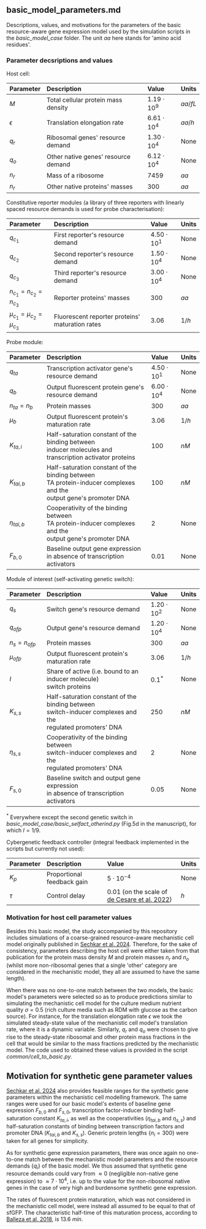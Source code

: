 ## basic_model_parameters.md

Descriptions, values, and motivations for the parameters of the basic resource-aware 
gene expression model used by the simulation scripts in the _basic_model_case_ folder.
The unit $aa$ here stands for 'amino acid residues'.

### Parameter decsriptions and values
Host cell:

| Parameter  | Description                         | Value             | Units   | 
|:-----------|:------------------------------------|:------------------|:--------| 
| $M$        | Total cellular protein mass density | $1.19 \cdot 10^9$ | $aa/fL$ |
| $\epsilon$ | Translation elongation rate         | $6.61 \cdot 10^4$ | $aa/h$  |
| $q_r$      | Ribosomal genes' resource demand    | $1.30 \cdot 10^4$ | None    |
| $q_o$      | Other native genes' resource demand | $6.12 \cdot 10^4$ | None    |
| $n_r$      | Mass of a ribosome                  | $7459$            | $aa$    |
| $n_r$      | Other native proteins' masses       | $300$             | $aa$    |

Constitutive reporter modules (a library of three reporters with linearly spaced resource 
demands is used for probe characterisation):

| Parameter                       | Description                                     | Value             | Units  | 
|:--------------------------------|:------------------------------------------------|:------------------|:-------| 
| $q_{c_1}$                       | First reporter's resource demand                | $4.50 \cdot 10^1$ | None |
| $q_{c_2}$                       | Second reporter's resource demand               | $1.50 \cdot 10^4$ | None |
| $q_{c_3}$                       | Third reporter's resource demand                | $3.00 \cdot 10^4$ | None |
| $n_{c_1}=n_{c_2}=n_{c_3}$       | Reporter proteins' masses                       | $300$             | $aa$   |
| $\mu_{c_1}=\mu_{c_2}=\mu_{c_3}$ | Fluorescent reporter proteins' maturation rates | $3.06$            | $1/h$  |

Probe module:

| Parameter      | Description                                                                                                               | Value             | Units | 
|:---------------|:--------------------------------------------------------------------------------------------------------------------------|:------------------|:------| 
| $q_{ta}$       | Transcription activator gene's resource demand                                                                            | $4.50 \cdot 10^1$ | None  |
| $q_{b}$        | Output fluorescent protein gene's resource demand                                                                         | $6.00 \cdot 10^4$ | None  |
| $n_{ta}=n_{b}$ | Protein masses                                                                                                            | $300$             | $aa$  |
| $\mu_{b}$      | Output fluorescent protein's maturation rate                                                                              | $3.06$            | $1/h$ |
| $K_{ta,i}$     | Half-saturation constant of the binding between <br> inducer molecules and transcription activator proteins               | $100$             | $nM$  |
| $K_{tai,b}$    | Half-saturation constant of the binding between <br> TA protein-inducer complexes and the <br> output gene's promoter DNA | $100$             | $nM$  |
| $\eta_{tai,b}$ | Cooperativity of the binding between <br> TA protein-inducer complexes and the <br> output gene's promoter DNA            | $2$               | None  |
| $F_{b,0}$      | Baseline output gene expression <br> in absence of transcription activators                                               | $0.01$            | None  |

Module of interest (self-activating genetic switch):

| Parameter       | Description                                                                                                         | Value             | Units | 
|:----------------|:--------------------------------------------------------------------------------------------------------------------|:------------------|:------| 
| $q_{s}$         | Switch gene's resource demand                                                                                       | $1.20 \cdot 10^2$ | None  |
| $q_{ofp}$       | Output gene's resource demand                                                                                       | $1.20 \cdot 10^4$ | None  |
| $n_{s}=n_{ofp}$ | Protein masses                                                                                                      | $300$             | $aa$  |
| $\mu_{ofp}$     | Output fluorescent protein's maturation rate                                                                        | $3.06$            | $1/h$ |
| $I$             | Share of active (i.e. bound to an inducer molecule) <br> switch proteins                                            | $0.1^*$           | None  |
| $K_{s,s}$       | Half-saturation constant of the binding between <br> switch-inducer complexes and the <br> regulated promoters' DNA | $250$             | $nM$  |
| $\eta_{s,s}$    | Cooperativity of the binding between <br> switch-inducer complexes and the <br> regulated promoters' DNA            | $2$               | None  |
| $F_{s,0}$       | Baseline switch and output gene expression <br> in absence of transcription activators                              | $0.05$            | None  |

$^*$ Everywhere except the second genetic switch in
_basic_model_case/basic_selfact_otherind.py_ (Fig.5d in the manuscript),
for which $I=1/9$.

Cybergenetic feedback controller (integral feedback implemented in the scripts 
but currently not used):

| Parameter | Description                | Value                                                                                       | Units | 
|:----------|:---------------------------|:--------------------------------------------------------------------------------------------|:------| 
| $K_p$     | Proportional feedback gain | $5 \cdot 10^{-4}$                                                                           | None  |
| $\tau$    | Control delay              | $0.01$ (on the scale of [de Cesare et al. 2022](https://doi.org/10.1021/acssynbio.1c00632)) | $h$   |


### Motivation for host cell parameter values
Besides this basic model, the study accompanied by this repository includes simulations
of a coarse-grained resource-aware mechanistic cell model originally published 
in [Sechkar et al. 2024](https://www.nature.com/articles/s41467-024-46410-9). Therefore, for the sake of consistency, parameters
describing the host cell were either taken from that publication for the protein mass density
$M$ and protein masses $n_r$ and $n_o$ (whilst more non-ribosomal genes that a single
'other' category are considered in the mechanistic model, they all are assumed to have
the same length).

When there was no one-to-one match between the two models, the basic model's parameters 
were selected so as to produce predictions similar to simulating the mechanistic cell model
for the culture medium nutrient quality $\sigma=0.5$ (rich culture media such as RDM with glucose 
as the carbon source). For instance, for the translation elongation rate $\epsilon$
we took the simulated steady-state value of the mechanistic cell model's translation rate,
where it is a dynamic variable. Similarly, $q_r$ and $q_o$ were chosen to give rise to the 
steady-state ribosomal and other protein mass fractions in the cell that would be similar 
to the mass fractions predicted by the mechanistic model. The code used to obtained 
these values is provided in the script _common/cell_to_basic.py_.

## Motivation for synthetic gene parameter values
[Sechkar et al. 2024](https://www.nature.com/articles/s41467-024-46410-9) also provides feasible ranges for the synthetic gene parameters
within the mechanistic cell modelling framework. The same ranges were used for our basic
model's extents of baseline gene expression $F_{b,0}$ and $F_{s,0}$, 
transcription factor-inducer binding half-saturation constant $K_{ta,i}$, 
as well as the cooperativities ($\eta_{tai,b}$ and $\eta_{s,s}$) and 
half-saturation constants of binding between transcription factors and promoter DNA
($K_{tai,b}$ and $K_{s,s}$). Generic protein lengths $\{n_i=300\}$ were taken for
all genes for simplicity.

As for synthetic gene expression parameters, there was once again no one-to-one match
between the mechanistic model parameters and the resource demands $\{q_i\}$ of the basic 
model. We thus assumed that synthetic gene resource demands could vary from $\approx 0$ 
(negligible non-native gene expression) to $\approx 7 \cdot 10^4$, i.e. up to the value
for the non-ribosomal native genes in the case of very high and burdensome synthetic 
gene expression.

The rates of fluorescent protein maturation, which was not considered in the mechanistic
cell model, were instead all assumed to be equal to that of sfGFP. The characteristic half-time
of this maturation process, according to
[Balleza et al. 2018](https://www.nature.com/articles/nmeth.4509), is $13.6\ min$.



